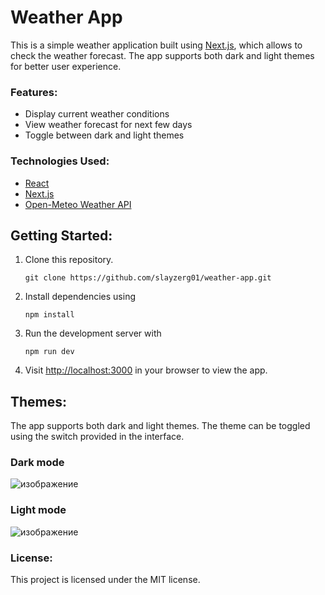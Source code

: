 # Weather App

This is a simple weather application built using [Next.js](https://nextjs.org/), which allows to check the weather forecast. The app supports both dark and light themes for better user experience. 

### Features:

* Display current weather conditions
* View weather forecast for next few  days
* Toggle between dark and light themes

### Technologies Used:

* [React](https://react.dev/)
* [Next.js](https://nextjs.org/)
* [Open-Meteo Weather API](https://open-meteo.com/) 

## Getting Started:

1. Clone this repository.
   ```
   git clone https://github.com/slayzerg01/weather-app.git
   ```
2. Install dependencies using
   ```
   npm install
   ```
3. Run the development server with
   ```
   npm run dev
   ```
4. Visit [http://localhost:3000](http://localhost:3000) in your browser to view the app.

## Themes:

The app supports both dark and light themes. The theme can be toggled using the switch provided in the interface.

### Dark mode

![изображение](https://github.com/slayzerg01/weather-app/assets/94964873/d5091de2-9390-40db-9a8d-d63b08a07226)

### Light mode

![изображение](https://github.com/slayzerg01/weather-app/assets/94964873/c68f1d0d-10bd-4089-86df-3b95e120ce85)

### License:

This project is licensed under the MIT license.

